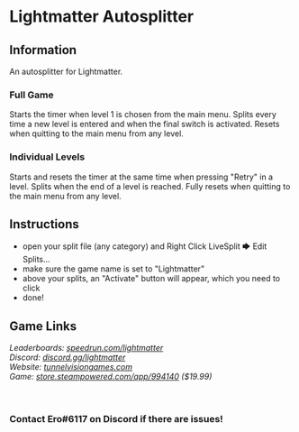 # Lightmatter Autosplitter
## Information
An autosplitter for Lightmatter.
### Full Game
Starts the timer when level 1 is chosen from the main menu. Splits every time a new level is entered and when the final switch is activated. Resets when quitting to the main menu from any level.
### Individual Levels
Starts and resets the timer at the same time when pressing "Retry" in a level. Splits when the end of a level is reached. Fully resets when quitting to the main menu from any level.
## Instructions
* open your split file (any category) and Right Click LiveSplit 🡆 Edit Splits...
* make sure the game name is set to "Lightmatter"
* above your splits, an "Activate" button will appear, which you need to click
* done!
## Game Links
*Leaderboards: [speedrun.com/lightmatter](https://speedrun.com/lightmatter)*  
*Discord: [discord.gg/lightmatter](https://discord.gg/lightmatter)*  
*Website: [tunnelvisiongames.com](http://tunnelvisiongames.com)*  
*Game: [store.steampowered.com/app/994140](https://store.steampowered.com/app/994140) ($19.99)*
​  
​  
​
### Contact Ero#6117 on Discord if there are issues!
